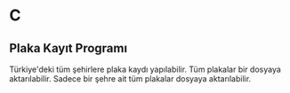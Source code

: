 # C
## Plaka Kayıt Programı

Türkiye'deki tüm şehirlere plaka kaydı yapılabilir.
Tüm plakalar bir dosyaya aktarılabilir.
Sadece bir şehre ait tüm plakalar dosyaya aktarılabilir.
